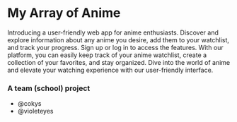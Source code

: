 # My Array of Anime
Introducing a user-friendly web app for anime enthusiasts. Discover and explore information about any anime you desire, add them to your watchlist, and track your progress. Sign up or log in to access the features. With our platform, you can easily keep track of your anime watchlist, create a collection of your favorites, and stay organized. Dive into the world of anime and elevate your watching experience with our user-friendly interface.

### A team (school) project
- @cokys
- @violeteyes
